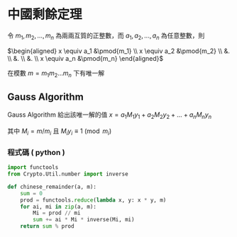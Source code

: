 # 中國剩餘定理

令 $m_1, m_2, ..., m_n$ 為兩兩互質的正整數，而 $a_1, a_2, ..., a_n$ 為任意整數，則

$\begin{aligned} x \equiv a_1 &\pmod{m_1} \\ x \equiv a_2 &\pmod{m_2} \\ &. \\ &. \\ &. \\ x \equiv a_n &\pmod{m_n} \end{aligned}$

在模數 $m = m_1m_2...m_n$ 下有唯一解

## Gauss Algorithm

Gauss Algorithm 給出該唯一解的值 $x = a_1M_1y_1 + a_2M_2y_2 + ... + a_nM_ny_n$

其中 $M_i = m / m_i$ 且 $M_iy_i \equiv 1 \pmod{m_i}$

### 程式碼 ( python )

```python
import functools
from Crypto.Util.number import inverse

def chinese_remainder(a, m):
    sum = 0
    prod = functools.reduce(lambda x, y: x * y, m)
    for ai, mi in zip(a, m):
        Mi = prod // mi
        sum += ai * Mi * inverse(Mi, mi)
    return sum % prod
```
